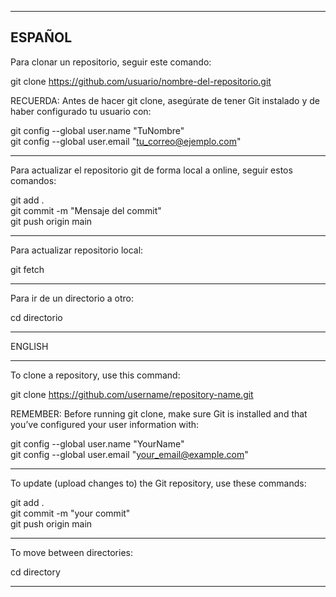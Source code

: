 
----------------------------------------
ESPAÑOL
----------------------------------------

Para clonar un repositorio, seguir este comando:

git clone https://github.com/usuario/nombre-del-repositorio.git

RECUERDA: Antes de hacer git clone, asegúrate de tener Git instalado y de haber configurado tu usuario con:

git config --global user.name "TuNombre" <br>
git config --global user.email "tu_correo@ejemplo.com"

----------------------------------------

Para actualizar el repositorio git de forma local a online, seguir estos comandos:

git add .<br>
git commit -m "Mensaje del commit"<br>
git push origin main

----------------------------------------

Para actualizar repositorio local:

git fetch

----------------------------------------

Para ir de un directorio a otro:

cd directorio


----------------------------------------

ENGLISH

----------------------------------------

To clone a repository, use this command:

git clone https://github.com/username/repository-name.git

REMEMBER: Before running git clone, make sure Git is installed and that you’ve configured your user information with:

git config --global user.name "YourName" <br>
git config --global user.email "your_email@example.com"

----------------------------------------

To update (upload changes to) the Git repository, use these commands:

git add . <br>
git commit -m "your commit"<br>
git push origin main

----------------------------------------

To move between directories:

cd directory

----------------------------------------
